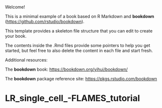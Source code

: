 Welcome!

This is a minimal example of a book based on R Markdown and **bookdown** (<https://github.com/rstudio/bookdown>).

This template provides a skeleton file structure that you can edit to create your book.

The contents inside the .Rmd files provide some pointers to help you get started, but feel free to also delete the content in each file and start fresh.

Additional resources:

The **bookdown** book: <https://bookdown.org/yihui/bookdown/>

The **bookdown** package reference site: <https://pkgs.rstudio.com/bookdown>
# LR_single_cell_-FLAMES_tutorial
